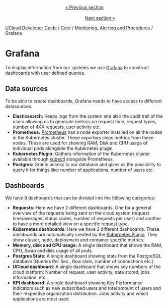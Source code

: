 <p align='center'>
<a href='/docs/developer-guide/core/monitoring/elastic.md'>« Previous section</a>
&nbsp;&nbsp;&nbsp;&nbsp;&nbsp;&nbsp;&nbsp;&nbsp;&nbsp;&nbsp;&nbsp;&nbsp;&nbsp;&nbsp;&nbsp;&nbsp;&nbsp;&nbsp;&nbsp;&nbsp;&nbsp;&nbsp;&nbsp;&nbsp;&nbsp;&nbsp;&nbsp;&nbsp;&nbsp;&nbsp;&nbsp;&nbsp;&nbsp;&nbsp;&nbsp;&nbsp;&nbsp;&nbsp;&nbsp;&nbsp;&nbsp;&nbsp;&nbsp;&nbsp;&nbsp;&nbsp;&nbsp;&nbsp;&nbsp;&nbsp;&nbsp;&nbsp;&nbsp;&nbsp;&nbsp;&nbsp;&nbsp;&nbsp;&nbsp;&nbsp;&nbsp;&nbsp;&nbsp;&nbsp;&nbsp;&nbsp;&nbsp;&nbsp;&nbsp;&nbsp;&nbsp;&nbsp;&nbsp;&nbsp;&nbsp;&nbsp;&nbsp;&nbsp;&nbsp;&nbsp;&nbsp;&nbsp;&nbsp;&nbsp;&nbsp;&nbsp;&nbsp;&nbsp;&nbsp;&nbsp;&nbsp;&nbsp;&nbsp;&nbsp;&nbsp;&nbsp;&nbsp;&nbsp;&nbsp;&nbsp;&nbsp;&nbsp;&nbsp;&nbsp;&nbsp;&nbsp;&nbsp;&nbsp;&nbsp;&nbsp;&nbsp;&nbsp;&nbsp;&nbsp;&nbsp;&nbsp;&nbsp;&nbsp;&nbsp;&nbsp;&nbsp;&nbsp;&nbsp;&nbsp;&nbsp;&nbsp;&nbsp;&nbsp;&nbsp;&nbsp;&nbsp;&nbsp;&nbsp;&nbsp;&nbsp;&nbsp;&nbsp;&nbsp;&nbsp;&nbsp;&nbsp;&nbsp;&nbsp;&nbsp;&nbsp;&nbsp;&nbsp;&nbsp;&nbsp;&nbsp;&nbsp;&nbsp;&nbsp;<a href='/docs/developer-guide/core/monitoring/k8-recovery.md'>Next section »</a>
</p>


[UCloud Developer Guide](/docs/developer-guide/README.md) / [Core](/docs/developer-guide/core/README.md) / [Monitoring, Alerting and Procedures](/docs/developer-guide/core/monitoring/README.md) / Grafana
# Grafana

To display information from our systems we use [Grafana](https://grafana.com/) to construct dashboards with user
defined queries.

## Data sources

To be able to create dashboards, Grafana needs to have access to different datasources.

- __Elasticsearch:__ Keeps logs from the system and also the audit trail of the users allowing us to generate metrics on
  request time, request types, number of 4XX requests, user activity etc.
- __Prometheus:__ [Prometheus](https://prometheus.io/) has a node exporter installed on all the nodes in the Kubernetes
  cluster. These exporters ships metrics from these nodes. These are used for showing RAM, Disk and CPU usage of
  individual pods alongside the Kubernetes plugin.
- __Kubernetes Plugin:__ Gathers information of the Kubernetes cluster available
  through [kubectl](https://kubernetes.io/docs/reference/kubectl/overview/) alongside Prometheus.
- __Postgres:__ Grants access to our database and gives us the possibility to query it for things like: number of
  applications, number of users etc.

## Dashboards

We have 9 dashboards that can be divided into the following categories:

- __Requests:__ Here we have 2 different dashboards. One for a general overview of the requests being sent on the cloud
  system (request time/averages, status codes, number of requests per user) and another to have a more detailed view on
  a specific request type.
- __Kubernetes dashboards:__ Here we have 2 different dashboards. These dashboards are automatically created by the
  [Kubernetes Plugin](https://grafana.com/grafana/plugins/grafana-kubernetes-app). They show cluster, node, deployment
  and container specific metrics.
- __Memory, disk and CPU usage:__ A single dashboard that shows the RAM, CPU, Swap and disk usage of all pods.
- __Postgres Stats:__ A single dashboard showing stats from the PostgreSQL database (Queries Per Sec., Row stats, number
  of connections etc.)
- __UCloud dashboard:__ A single dashboard that shows key numbers of the cloud platform: Number of request, user
  activity, data stored, jobs information, etc.
- __KPI dashboard:__ A single dashboard showing Key Performance indicators such as new subscribed users and total amount
  of users and their respective organization distribution. Jobs activity and which applications are most used.


